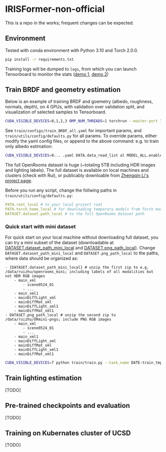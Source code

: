 # IRISFormer-non-official

This is a repo in the works; frequent changes can be expected.

## Environment
Tested with conda environment with Python 3.10 and Torch 2.0.0.

``` bash
pip install -r requirements.txt
```

Training logs will be dumped to `logs`, from which you can launch Tensorboard to monitor the stats ([demo 1](https://i.imgur.com/LL1LCza.jpg), [demo 2](https://i.imgur.com/R1STlmA.jpg))

## Train BRDF and geometry estimation

Below is an example of training BRDF and goemetry (albedo, roughness, normals, depth), on 4 GPUs, with validation over validation split, and visualization of selected samples to Tensorboard. 


``` bash
CUDA_VISIBLE_DEVICES=0,1,2,3 OMP_NUM_THREADS=1 torchrun --master-port 1234 --nnodes=1 --nproc_per_node=4 train/train.py --task_name DATE-train_all --if_train True --if_val True --if_vis True --eval_every_iter 4000 --config-file train/configs/train_BRDF_all.yaml
```

See `train/configs/train_BRDF_all.yaml` for important params, and `train/utils/config/defaults.py` for all params. To override params, either modify the yaml config files, or append to the above command: e.g. to train only albedo estimation:

``` bash
CUDA_VISIBLE_DEVICES=0... .yaml DATA.data_read_list al MODEL_ALL.enable_list al
```

The full OpenRooms dataset is huge (~totaling 5TB including HDR images and lighting labels). The full dataset is available on local machines and clusters (check with Rui), or publicably downloable from [Zhengqin Li's project page](https://vilab-ucsd.github.io/ucsd-openrooms/).

Before you run any script, change the follwing paths in `train/utils/config/defaults.py`:

``` yaml
PATH.root_local # to your local project root
PATH.torch_home_local # for downloading temporary models from Torch model zoo
DATASET.dataset_path_local # to the full OpenRooms dataset path
```

### Quick start with mini dataset

For quick start on your local machine without downloading full dataset, you can try a mini subset of the dataset (downloadable at [DATASET.dataset_path_mini_local](https://drive.google.com/drive/folders/1-8RChRrXRO4F1HJv-UgaCucimihc9amy?usp=sharing) and [DATASET.png_path_local](https://drive.google.com/drive/folders/1otm31GBHdmTTsyjbzGRqOLU4eyBwJ63s?usp=sharing)). Change `DATASET.dataset_path_mini_local` and `DATASET.png_path_local` to the paths, where data should be organized as:

```
- {DATASET.dataset_path_mini_local} # unzip the first zip to e.g. /data/ruizhu/openrooms_mini; including labels of all modalities but not HDR RGB images
    - main_xml
        - scene0524_01
        - ...
    - main_xml1
    - mainDiffLight_xml
    - mainDiffMat_xml
    - mainDiffLight_xml1
    - mainDiffMat_xml1
- DATASET.png_path_local # unzip the second zip to /data/ruizhu/ORmini-pngs; include PNG RGB images
    - main_xml
        - scene0524_01
        - ...
    - main_xml1
    - mainDiffLight_xml
    - mainDiffMat_xml
    - mainDiffLight_xml1
    - mainDiffMat_xml1
```

``` bash
CUDA_VISIBLE_DEVICES=7 python train/train.py --task_name DATE-train_tmp_mini --if_train True --if_val True --if_vis True --eval_every_iter 4000 --config-file train/configs/train_BRDF_all.yaml DATA.if_load_png_not_hdr True DATASET.png_path_local /data/ruizhu/ORmini-pngs DATASET.mini True DATA.data_read_list al MODEL_ALL.enable_list al
```

## Train lighting estimation

[TODO]

## Pre-trained checkpoints and evaluation

[TODO]

## Training on Kubernates cluster of UCSD

[TODO]